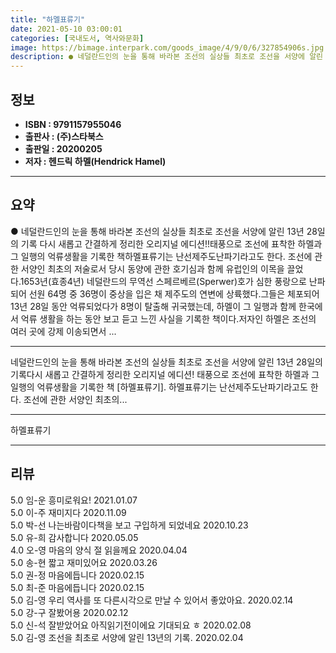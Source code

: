 ```yaml
---
title: "하멜표류기"
date: 2021-05-10 03:00:01
categories: [국내도서, 역사와문화]
image: https://bimage.interpark.com/goods_image/4/9/0/6/327854906s.jpg
description: ● 네덜란드인의 눈을 통해 바라본 조선의 실상들 최초로 조선을 서양에 알린 13년 28일의 기록 다시 새롭고 간결하게 정리한 오리지널 에디션!!태풍으로 조선에 표착한 하멜과 그 일행의 억류생활을 기록한 책하멜표류기는 난선제주도난파기라고도 한다. 조선에 관한 서양인 최초의 저술로서 당시
---
```


## **정보**

- **ISBN : 9791157955046**
- **출판사 : (주)스타북스**
- **출판일 : 20200205**
- **저자 : 헨드릭 하멜(Hendrick Hamel)**

------



## **요약**

●  네덜란드인의 눈을 통해 바라본 조선의 실상들 최초로 조선을 서양에 알린 13년 28일의 기록 다시 새롭고 간결하게 정리한 오리지널 에디션!!태풍으로 조선에 표착한 하멜과 그 일행의 억류생활을 기록한 책하멜표류기는 난선제주도난파기라고도 한다. 조선에 관한 서양인 최초의 저술로서 당시 동양에 관한 호기심과 함께 유럽인의 이목을 끌었다.1653년(효종4년) 네덜란드의 무역선 스페르베르(Sperwer)호가 심한 풍랑으로 난파되어 선원 64명 중 36명이 중상을 입은 채 제주도의 연변에 상륙했다.그들은 체포되어 13년 28일 동안 억류되었다가 8명이 탈출해 귀국했는데, 하멜이 그 일행과 함께 한국에서 억류 생활을 하는 동안 보고 듣고 느낀 사실을 기록한 책이다.저자인 하멜은 조선의 여러 곳에 강제 이송되면서 ...

------

네덜란드인의 눈을 통해 바라본 조선의 실상들
최초로 조선을 서양에 알린 13년 28일의 기록다시 새롭고 간결하게 정리한 오리지널 에디션! 태풍으로 조선에 표착한 하멜과 그 일행의 억류생활을 기록한 책 [하멜표류기]. 하멜표류기는 난선제주도난파기라고도 한다. 조선에 관한 서양인 최초의... 

------


하멜표류기 

------


## **리뷰** 

5.0 임-운 흥미로워요! 2021.01.07 <br/>5.0 이-주 재미지다 2020.11.09 <br/>5.0 박-선 나는바람이다책을 보고 구입하게 되었네요 2020.10.23 <br/>5.0 유-희 감사합니다 2020.05.05 <br/>4.0 오-영 마음의 양식 절 읽을께요 2020.04.04 <br/>5.0 송-현 짧고 재미있어요 2020.03.26 <br/>5.0 권-정 마음에듭니다 2020.02.15 <br/>5.0 최-준 마음에듭니다 2020.02.15 <br/>5.0 김-영 우리 역사를 또 다른시각으로 만날 수 있어서 좋았아요.  2020.02.14 <br/>5.0 강-구 잘봤어용 2020.02.12 <br/>5.0 신-석 잘받았어요 아직읽기전이에요 기대되요 ㅎ 2020.02.08 <br/>5.0 김-영 조선을 최초로 서양에 알린 13년의 기록. 2020.02.04 <br/>